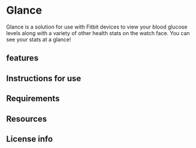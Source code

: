 # Glance
Glance is a solution for use with Fitbit devices to view your blood glucose levels along with a variety of other health stats on the watch face. You can see your stats at a glance!
## features 
## Instructions for use
## Requirements 
## Resources 
## License info
